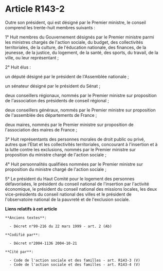 # Article R143-2

Outre son président, qui est désigné par le Premier ministre, le conseil comprend les trente-huit membres suivants :

1° Huit membres du Gouvernement désignés par le Premier ministre parmi les ministres chargés de l'action sociale, du budget,
des collectivités territoriales, de la culture, de l'éducation nationale, des finances, de la jeunesse, de la justice, du
logement, de la santé, des sports, du travail, de la ville, ou leur représentant ;

2° Huit élus :

un député désigné par le président de l'Assemblée nationale ;

un sénateur désigné par le président du Sénat ;

deux conseillers régionaux, nommés par le Premier ministre sur proposition de l'association des présidents de conseil
régional ;

deux conseillers généraux, nommés par le Premier ministre sur proposition de l'assemblée des départements de France ;

deux maires, nommés par le Premier ministre sur proposition de l'association des maires de France ;

3° Huit représentants des personnes morales de droit public ou privé, autres que l'Etat et les collectivités territoriales,
concourant à l'insertion et à la lutte contre les exclusions, nommés par le Premier ministre sur proposition du ministre
chargé de l'action sociale ;

4° Huit personnalités qualifiées nommées par le Premier ministre sur proposition du ministre chargé de l'action sociale ;

5° Le président du Haut Comité pour le logement des personnes défavorisées, le président du conseil national de l'insertion
par l'activité économique, le président du conseil national des missions locales, les deux vice-présidents du conseil
national des villes et le président de l'observatoire national de la pauvreté et de l'exclusion sociale.

**Liens relatifs à cet article**

	**Anciens textes**:

	  - Décret n°99-216 du 22 mars 1999 - art. 2 (Ab)

	**Codifié par**:

	  - Décret n°2004-1136 2004-10-21

	**Cité par**:

	  - Code de l'action sociale et des familles - art. R143-3 (V)
	  - Code de l'action sociale et des familles - art. R143-4 (V)
